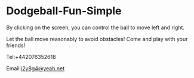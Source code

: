 # Dodgeball-Fun-Simple

By clicking on the screen,
you can control the ball to move left and right.

Let the ball move reasonably to avoid obstacles!
Come and play with your friends!

Tel:+442076352618

Email:i2y8g4@yeah.net
